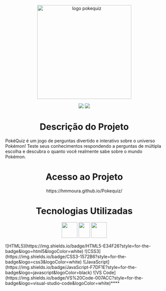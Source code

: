 <p align="center">
  <img width="300" height="300" alt="logo pokequiz" src="https://github.com/user-attachments/assets/dab169ab-1153-4259-9674-ea204982b38c" />
</p>
  <p align="center">
    <img loading="lazy" src="https://img.shields.io/badge/Em%20desenvolvimento%20-%20Em%20desenvolvimento?label=Status"/>
    <img loading="lazy" src="https://img.shields.io/badge/MIT-blue?label=Licen%C3%A7a"/>
  </p>
<h1 align="center"> Descrição do Projeto </h1>
</p>
PokéQuiz é um jogo de perguntas divertido e interativo sobre o universo Pokémon!
Teste seus conhecimentos respondendo a perguntas de múltipla escolha e descubra o quanto você realmente sabe sobre o mundo Pokémon.
<h1 align="center"> Acesso ao Projeto </h1>
<p align="center">
https://hmmoura.github.io/Pokequiz/
</p>
<h1 align="center"> Tecnologias Utilizadas </h1>
<p align="center">
  <img width="50" height="50" lazy="lazy" src="https://upload.wikimedia.org/wikipedia/commons/thumb/6/61/HTML5_logo_and_wordmark.svg/1024px-HTML5_logo_and_wordmark.svg.png"/>
  <img width="36" height="50" lazy="lazy" src="https://upload.wikimedia.org/wikipedia/commons/thumb/d/d5/CSS3_logo_and_wordmark.svg/1452px-CSS3_logo_and_wordmark.svg.png"/>
  <img width="50" height="50" lazy="lazy" src="https://wildcardcorp.com/image-repository/javascript-icon.png/@@images/image.png"/>
</p>
![HTML5](https://img.shields.io/badge/HTML5-E34F26?style=for-the-badge&logo=html5&logoColor=white)
![CSS3](https://img.shields.io/badge/CSS3-1572B6?style=for-the-badge&logo=css3&logoColor=white)
![JavaScript](https://img.shields.io/badge/JavaScript-F7DF1E?style=for-the-badge&logo=javascript&logoColor=black)
![VS Code](https://img.shields.io/badge/VS%20Code-007ACC?style=for-the-badge&logo=visual-studio-code&logoColor=white)****
